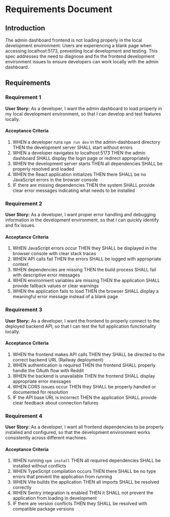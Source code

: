 # Requirements Document

## Introduction

The admin dashboard frontend is not loading properly in the local development environment. Users are experiencing a blank page when accessing localhost:5173, preventing local development and testing. This spec addresses the need to diagnose and fix the frontend development environment issues to ensure developers can work locally with the admin dashboard.

## Requirements

### Requirement 1

**User Story:** As a developer, I want the admin dashboard to load properly in my local development environment, so that I can develop and test features locally.

#### Acceptance Criteria

1. WHEN a developer runs `npm run dev` in the admin-dashboard directory THEN the development server SHALL start without errors
2. WHEN a developer navigates to localhost:5173 THEN the admin dashboard SHALL display the login page or redirect appropriately
3. WHEN the development server starts THEN all dependencies SHALL be properly resolved and loaded
4. WHEN the React application initializes THEN there SHALL be no JavaScript errors in the browser console
5. IF there are missing dependencies THEN the system SHALL provide clear error messages indicating what needs to be installed

### Requirement 2

**User Story:** As a developer, I want proper error handling and debugging information in the development environment, so that I can quickly identify and fix issues.

#### Acceptance Criteria

1. WHEN JavaScript errors occur THEN they SHALL be displayed in the browser console with clear stack traces
2. WHEN API calls fail THEN the errors SHALL be logged with appropriate context
3. WHEN dependencies are missing THEN the build process SHALL fail with descriptive error messages
4. WHEN environment variables are missing THEN the application SHALL provide fallback values or clear warnings
5. WHEN the application fails to load THEN the browser SHALL display a meaningful error message instead of a blank page

### Requirement 3

**User Story:** As a developer, I want the frontend to properly connect to the deployed backend API, so that I can test the full application functionality locally.

#### Acceptance Criteria

1. WHEN the frontend makes API calls THEN they SHALL be directed to the correct backend URL (Railway deployment)
2. WHEN authentication is required THEN the frontend SHALL properly handle the OAuth flow with Reddit
3. WHEN the backend is unavailable THEN the frontend SHALL display appropriate error messages
4. WHEN CORS issues occur THEN they SHALL be properly handled or documented for resolution
5. IF the API base URL is incorrect THEN the application SHALL provide clear feedback about connection failures

### Requirement 4

**User Story:** As a developer, I want all frontend dependencies to be properly installed and configured, so that the development environment works consistently across different machines.

#### Acceptance Criteria

1. WHEN running `npm install` THEN all required dependencies SHALL be installed without conflicts
2. WHEN TypeScript compilation occurs THEN there SHALL be no type errors that prevent the application from running
3. WHEN Vite builds the application THEN all imports SHALL be resolved correctly
4. WHEN Sentry integration is enabled THEN it SHALL not prevent the application from loading in development
5. IF there are version conflicts THEN they SHALL be resolved with compatible package versions